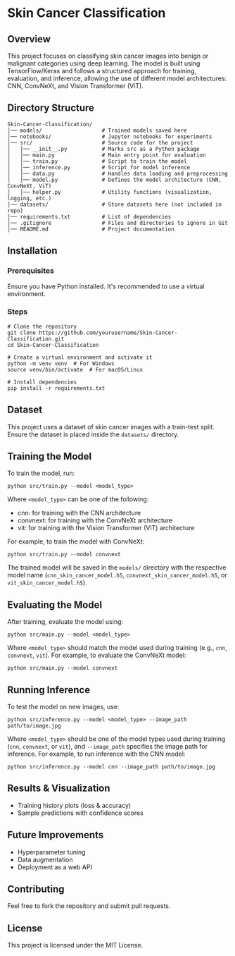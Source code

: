 
# Skin Cancer Classification

## Overview
This project focuses on classifying skin cancer images into benign or malignant categories using deep learning. The model is built using TensorFlow/Keras and follows a structured approach for training, evaluation, and inference, allowing the use of different model architectures: CNN, ConvNeXt, and Vision Transformer (ViT).

## Directory Structure

```
Skin-Cancer-Classification/
│── models/                   # Trained models saved here
│── notebooks/                # Jupyter notebooks for experiments
│── src/                      # Source code for the project
│   │── __init__.py           # Marks src as a Python package
│   │── main.py               # Main entry point for evaluation
│   │── train.py              # Script to train the model
│   │── inference.py          # Script for model inference
│   │── data.py               # Handles data loading and preprocessing
│   │── model.py              # Defines the model architecture (CNN, ConvNeXt, ViT)
│   │── helper.py             # Utility functions (visualization, logging, etc.)
│── datasets/                 # Store datasets here (not included in repo)
│── requirements.txt          # List of dependencies
│── .gitignore                # Files and directories to ignore in Git
│── README.md                 # Project documentation
```

## Installation

### Prerequisites
Ensure you have Python installed. It's recommended to use a virtual environment.

### Steps
```
# Clone the repository
git clone https://github.com/yourusername/Skin-Cancer-Classification.git
cd Skin-Cancer-Classification

# Create a virtual environment and activate it
python -m venv venv  # For Windows
source venv/bin/activate  # For macOS/Linux

# Install dependencies
pip install -r requirements.txt
```

## Dataset
This project uses a dataset of skin cancer images with a train-test split. Ensure the dataset is placed inside the `datasets/` directory.

## Training the Model
To train the model, run:

```
python src/train.py --model <model_type>
```

Where `<model_type>` can be one of the following:

- cnn: for training with the CNN architecture
- convnext: for training with the ConvNeXt architecture
- vit: for training with the Vision Transformer (ViT) architecture

For example, to train the model with ConvNeXt:

```
python src/train.py --model convnext
```

The trained model will be saved in the `models/` directory with the respective model name (`cnn_skin_cancer_model.h5`, `convnext_skin_cancer_model.h5`, or `vit_skin_cancer_model.h5`).

## Evaluating the Model
After training, evaluate the model using:

```
python src/main.py --model <model_type>
```

Where `<model_type>` should match the model used during training (e.g., `cnn`, `convnext`, `vit`). For example, to evaluate the ConvNeXt model:

```
python src/main.py --model convnext
```

## Running Inference
To test the model on new images, use:

```
python src/inference.py --model <model_type> --image_path path/to/image.jpg
```

Where `<model_type>` should be one of the model types used during training (`cnn`, `convnext`, or `vit`), and `--image_path` specifies the image path for inference. For example, to run inference with the CNN model:

```
python src/inference.py --model cnn --image_path path/to/image.jpg
```

## Results & Visualization
- Training history plots (loss & accuracy)
- Sample predictions with confidence scores

## Future Improvements
- Hyperparameter tuning
- Data augmentation
- Deployment as a web API

## Contributing
Feel free to fork the repository and submit pull requests.

## License
This project is licensed under the MIT License.
